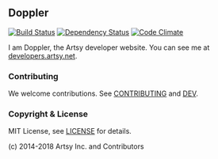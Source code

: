 ## Doppler

[![Build Status](https://travis-ci.org/artsy/doppler.svg?branch=master)](https://travis-ci.org/artsy/doppler)
[![Dependency Status](https://gemnasium.com/artsy/doppler.svg)](https://gemnasium.com/artsy/doppler)
[![Code Climate](https://codeclimate.com/github/artsy/doppler.svg)](https://codeclimate.com/github/artsy/doppler)

I am Doppler, the Artsy developer website. You can see me at [developers.artsy.net](https://developers.artsy.net).

### Contributing

We welcome contributions. See [CONTRIBUTING](CONTRIBUTING.md) and [DEV](DEV.md).

### Copyright & License

MIT License, see [LICENSE](LICENSE) for details.

(c) 2014-2018 Artsy Inc. and Contributors
